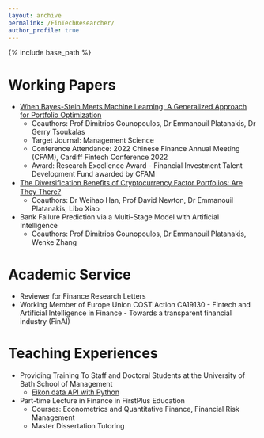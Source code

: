 ```yaml
---
layout: archive
permalink: /FinTechResearcher/
author_profile: true
---
```


{% include base_path %}

Working Papers
======
* <a href="https://papers.ssrn.com/sol3/papers.cfm?abstract_id=4229499" target="_blank">When Bayes-Stein Meets Machine Learning: A Generalized Approach for Portfolio Optimization</a>
  * Coauthors: Prof Dimitrios Gounopoulos, Dr Emmanouil Platanakis, Dr Gerry Tsoukalas
  * Target Journal: Management Science
  * Conference Attendance: 2022 Chinese Finance Annual Meeting (CFAM), Cardiff Fintech Conference 2022
  * Award: Research Excellence Award - Financial Investment Talent Development Fund awarded by CFAM
* <a href="https://papers.ssrn.com/sol3/papers.cfm?abstract_id=4319598" target="_blank">The Diversiﬁcation Beneﬁts of Cryptocurrency Factor Portfolios: Are They There?</a>
  * Coauthors: Dr Weihao Han, Prof David Newton, Dr Emmanouil Platanakis, Libo Xiao
* Bank Failure Prediction via a Multi-Stage Model with Artificial Intelligence
  * Coauthors: Prof Dimitrios Gounopoulos, Dr Emmanouil Platanakis, Wenke Zhang

Academic Service
======
* Reviewer for Finance Research Letters
* Working Member of Europe Union COST Action CA19130 - Fintech and Artificial Intelligence in Finance - Towards a transparent financial industry (FinAI)
  
Teaching Experiences 
======
* Providing Training To Staff and Doctoral Students at the University of Bath School of Management
  * <a href="https://www.youtube.com/watch?v=5w0DTszME64" target="_blank">Eikon data API with Python</a>
* Part-time Lecture in Finance in FirstPlus Education
  * Courses: Econometrics and Quantitative Finance, Financial Risk Management
  * Master Dissertation Tutoring
